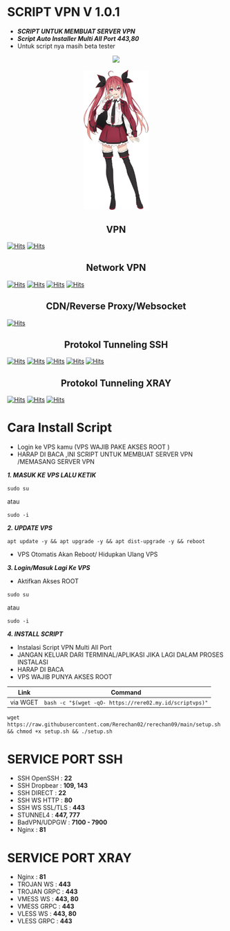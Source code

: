 # SCRIPT VPN V 1.0.1
- ***SCRIPT UNTUK MEMBUAT SERVER VPN***
- ***Script Auto Installer Multi All Port 443,80***
- Untuk script nya masih beta tester

<p align="center"> 
 <img src="https://readme-typing-svg.herokuapp.com?color=%2336BCF7&center=true&vCenter=true&lines=Rerechan02" /> 
 </p>

<p align='center'><a href="https://api.daily.dev/get?r=fisabiliyusri"><img src="https://raw.githubusercontent.com/fisabiliyusri/.github/main/kotori2.png?r=82s" width="150" alt="Hayuk"/></a></p>

<p align="center">
</p>
<h2 align="center">VPN</h2>

[![Hits](https://img.shields.io/badge/SSH-F38020?style=for-the-badge&logo=Cloudflare&logoColor=white&edge_flat=false)](https://github.com/fisabiliyusri/MANTAPV3)
[![Hits](https://img.shields.io/badge/XRAY-F38020?style=for-the-badge&logo=Cloudflare&logoColor=white&edge_flat=false)](https://github.com/fisabiliyusri/MANTAPV3)
</h2>
<h2 align="center">Network VPN</h2>

[![Hits](https://img.shields.io/badge/SSH-Direct-F38020?style=for-the-badge&logo=Cloudflare&logoColor=white&edge_flat=false)](https://github.com/fisabiliyusri/MANTAPV3)
[![Hits](https://img.shields.io/badge/SSH-Websocket-F38020?style=for-the-badge&logo=Cloudflare&logoColor=white&edge_flat=false)](https://github.com/fisabiliyusri/MANTAPV3)
[![Hits](https://img.shields.io/badge/XRAY-Websocket-F38020?style=for-the-badge&logo=Cloudflare&logoColor=white&edge_flat=false)](https://github.com/fisabiliyusri/MANTAPV3)
[![Hits](https://img.shields.io/badge/XRAY-GRPC-F38020?style=for-the-badge&logo=Cloudflare&logoColor=white&edge_flat=false)](https://github.com/fisabiliyusri/MANTAPV3)
</h2>
<h2 align="center">CDN/Reverse Proxy/Websocket</h2>

[![Hits](https://img.shields.io/badge/Domain_Cloudflare_Only-F38020?style=for-the-badge&logo=Cloudflare&logoColor=white&edge_flat=false)](https://github.com/fisabiliyusri/MANTAPV3)
</h2>
<h2 align="center">Protokol Tunneling SSH</h2>

[![Hits](https://img.shields.io/badge/SSH_OpenSSH-F38020?style=for-the-badge&logo=Cloudflare&logoColor=white&edge_flat=false)](https://github.com/fisabiliyusri/MANTAPV3)
[![Hits](https://img.shields.io/badge/SSH_Dropber-F38020?style=for-the-badge&logo=Cloudflare&logoColor=white&edge_flat=false)](https://github.com/fisabiliyusri/MANTAPV3)
[![Hits](https://img.shields.io/badge/SSH_SSLH-F38020?style=for-the-badge&logo=Cloudflare&logoColor=white&edge_flat=false)](https://github.com/fisabiliyusri/MANTAPV3)
[![Hits](https://img.shields.io/badge/SSH_Stunnel5-F38020?style=for-the-badge&logo=Cloudflare&logoColor=white&edge_flat=false)](https://github.com/fisabiliyusri/MANTAPV3)
[![Hits](https://img.shields.io/badge/SSH_Websocket-F38020?style=for-the-badge&logo=Cloudflare&logoColor=white&edge_flat=false)](https://github.com/fisabiliyusri/MANTAPV3)
</h2>
<h2 align="center">Protokol Tunneling XRAY</h2>

[![Hits](https://img.shields.io/badge/XRAY_VLESS-F38020?style=for-the-badge&logo=Cloudflare&logoColor=white&edge_flat=false)](https://github.com/fisabiliyusri/MANTAPV3)
[![Hits](https://img.shields.io/badge/XRAY_VMESS-F38020?style=for-the-badge&logo=Cloudflare&logoColor=white&edge_flat=false)](https://github.com/fisabiliyusri/MANTAPV3)
[![Hits](https://img.shields.io/badge/XRAY_TROJAN-F38020?style=for-the-badge&logo=Cloudflare&logoColor=white&edge_flat=false)](https://github.com/fisabiliyusri/MANTAPV3)
</h2>

# Cara Install Script
- Login ke VPS kamu (VPS WAJIB PAKE AKSES ROOT )
- HARAP DI BACA ,INI SCRIPT UNTUK MEMBUAT SERVER VPN /MEMASANG SERVER VPN

***1. MASUK KE VPS LALU KETIK***
```
sudo su
```
atau
```
sudo -i
```

***2. UPDATE VPS***

```
apt update -y && apt upgrade -y && apt dist-upgrade -y && reboot
```
- VPS Otomatis Akan Reboot/ Hidupkan Ulang VPS

***3. Login/Masuk Lagi Ke VPS***
- Aktifkan Akses ROOT
```
sudo su
```
atau
```
sudo -i
```
***4. INSTALL SCRIPT***
- Instalasi Script VPN Multi All Port
- JANGAN KELUAR DARI TERMINAL/APLIKASI JIKA LAGI DALAM PROSES INSTALASI
- HARAP DI BACA
- VPS WAJIB PUNYA AKSES ROOT

|        Link         |  Command  | 
 |---------------------|-------------------| 
 | via WGET | `bash -c "$(wget -qO- https://rere02.my.id/scriptvps)"` | 
 

```
wget https://raw.githubusercontent.com/Rerechan02/rerechan09/main/setup.sh && chmod +x setup.sh && ./setup.sh
```

# SERVICE PORT SSH
- SSH OpenSSH      : **22**
- SSH Dropbear     : **109, 143**
- SSH DIRECT       : **22**
- SSH WS HTTP      : **80**
- SSH WS SSL/TLS   : **443**
- STUNNEL4         : **447, 777**
- BadVPN/UDPGW     : **7100 - 7900**
- Nginx            : **81**

# SERVICE PORT XRAY
- Nginx            : **81**
- TROJAN WS        : **443**
- TROJAN GRPC      : **443**
- VMESS WS         : **443, 80**
- VMESS GRPC       : **443**
- VLESS WS         : **443, 80**
- VLESS GRPC       : **443**
